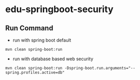 # edu-springboot-security

## Run Command
* run with spring boot default
```
mvn clean spring-boot:run
```

* run with database based web security
```
mvn clean spring-boot:run -Dspring-boot.run.arguments="--spring.profiles.active=db"
```

